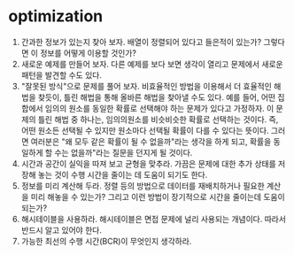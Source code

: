 
# optimization

1. 간과한 정보가 있는지 찾아 보자. 배열이 정렬되어 있다고 들은적이 있는가? 그렇다면 이 정보를 어떻게 이용할 것인가?
1. 새로운 예제를 만들어 보자. 다른 예제를 보다 보면 생각이 열리고 문제에서 새로운패턴을 발견할 수도 있다.
1. "잘못된 방식"으로 문제를 풀어 보자. 비효율적인 방법을 이용해서 더 효율적인 해법을 찾듯이, 틀린 해법을 통해 올바른 해법을 찾아낼 수도 있다. 예를 들어, 어떤 집합에서 임의의 원소를 동일한 확률로 선택해야 하는 문제가 있다고 가정하자. 이 문제의 틀린 해법 중 하나는, 임의의원소를 비슷비슷한 확률로 선택하는 것이다. 즉, 어떤 원소든 선택될 수 있지만 원소마다 선택될 확률이 다를 수 있다는 뜻이다. 그러면 여러분은 "왜 모두 같은 확률이 될 수 없을까"라는 생각을 하게 되고, 확률을 동일하게 할 수는 없을까"라는 질문을 던지게 될 것이다.
1. 시간과 공간이 실익을 따져 보고 균형을 맞추라. 가끔은 문제에 대한 추가 상태를 저장해 놓는 것이 수행 시간을 줄이는 데 도움이 되기도 한다.
1. 정보를 미리 계산해 두라. 정렬 등의 방법으로 데이터를 재배치하거나 필요한 계산을 미리 해놓을 수 있는가? 그리고 이런 방법이 장기적으로 시간을 줄이는데 도움이 되는가?
1. 해시테이블을 사용하라. 해시테이블은 면접 문제에 널리 사용되는 개념이다. 따라서 반드시 알고 있어야 한다.
1. 가능한 최선의 수행 시간(BCR)이 무엇인지 생각하라.
